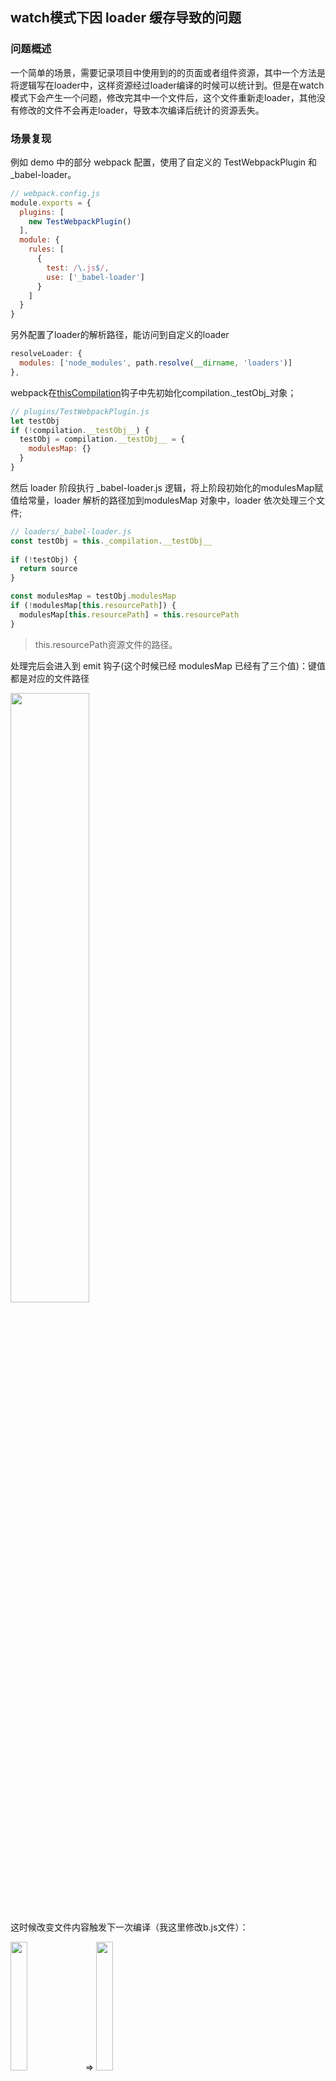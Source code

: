 ## watch模式下因 loader 缓存导致的问题
### 问题概述

一个简单的场景，需要记录项目中使用到的的页面或者组件资源，其中一个方法是将逻辑写在loader中，这样资源经过loader编译的时候可以统计到。但是在watch模式下会产生一个问题，修改完其中一个文件后，这个文件重新走loader，其他没有修改的文件不会再走loader，导致本次编译后统计的资源丢失。
### 场景复现
例如 demo 中的部分 webpack 配置，使用了自定义的 TestWebpackPlugin 和 _babel-loader。

``` javascript
// webpack.config.js
module.exports = {
  plugins: [
    new TestWebpackPlugin()
  ],
  module: {
    rules: [
      {
        test: /\.js$/,
        use: ['_babel-loader']
      }
    ]
  }
}
```
另外配置了loader的解析路径，能访问到自定义的loader
```javascript
resolveLoader: {
  modules: ['node_modules', path.resolve(__dirname, 'loaders')]
},
```

webpack在[thisCompilation](https://v4.webpack.docschina.org/api/compiler-hooks/#thiscompilation)钩子中先初始化compilation._testObj_对象；

``` javascript
// plugins/TestWebpackPlugin.js
let testObj
if (!compilation.__testObj__) {
  testObj = compilation.__testObj__ = {
    modulesMap: {}
  }
}
```

然后 loader 阶段执行 _babel-loader.js 逻辑，将上阶段初始化的modulesMap赋值给常量，loader 解析的路径加到modulesMap 对象中，loader 依次处理三个文件;

``` javascript
// loaders/_babel-loader.js
const testObj = this._compilation.__testObj__
  
if (!testObj) {
  return source
}

const modulesMap = testObj.modulesMap
if (!modulesMap[this.resourcePath]) {
  modulesMap[this.resourcePath] = this.resourcePath
}
```
> this.resourcePath资源文件的路径。

处理完后会进入到 emit 钩子(这个时候已经 modulesMap 已经有了三个值)：键值都是对应的文件路径

<img src="./public/1.png" width="50%">

这时候改变文件内容触发下一次编译（我这里修改b.js文件）：

<img src="./public/2.png" width="23%"> => <img src="./public/3.png" width="23%">

只有修改的文件会再次经过_babel-loader.js的处理，再看此时modulesMap：

<img src="./public/4.png" width="50%">

只收集到修改过的b.js的路径。

### 问题造成原因
loader默认是开启缓存功能的，而每次触发编译的过程中，都会生成一个 compilation 对象，实际上 compilation 对象是每单独一次编译的流程和数据中心，从编译开始、文件输出到最后的日志输出，都关联在 compilation 上。而控制是否需要编译（是否走缓存）的代码在webpack/lib/Compilation.js的addModule方法中：
```javascript
// webpack/lib/Compilation.js的addModule
addModule(module, cacheGroup) {
    const identifier = module.identifier();
    const alreadyAddedModule = this._modules.get(identifier);
    if (alreadyAddedModule) {
      return {
        module: alreadyAddedModule,
        issuer: false,
        build: false,
        dependencies: false
      };
    }
    const cacheName = (cacheGroup || "m") + identifier;
    if (this.cache && this.cache[cacheName]) {
      const cacheModule = this.cache[cacheName];
      if (typeof cacheModule.updateCacheModule === "function") {
        cacheModule.updateCacheModule(module);
      }
      let rebuild = true;
      if (this.fileTimestamps && this.contextTimestamps) {
        rebuild = cacheModule.needRebuild(
          this.fileTimestamps,
          this.contextTimestamps
        );
      }
      if (!rebuild) {
        cacheModule.disconnect();
        this._modules.set(identifier, cacheModule);
        this.modules.push(cacheModule);
        for (const err of cacheModule.errors) {
          this.errors.push(err);
        }
        for (const err of cacheModule.warnings) {
          this.warnings.push(err);
        }
        return {
          module: cacheModule,
          issuer: true,
          build: false,
          dependencies: true
        };
      }
      cacheModule.unbuild();
      module = cacheModule;
    }
    this._modules.set(identifier, module);
    if (this.cache) {
      this.cache[cacheName] = module;
    }
    this.modules.push(module);
    return {
      module: module,
      issuer: true,
      build: true,
      dependencies: true
    };
  }
```
这里有一个needrebuild 判断是否需要重新编译（this.fileTimestamps 、this.contextTimestamps：首次或前一次编译存储的文件最后变更记录）。

4.解决办法：
这里我发现一共有两个解决办法：
（1）强制让loader中不使用缓存,简单粗暴

<img src="./public/5.png" width="50%">

这样不管怎么修改所有的js文件都会经过_babel-laoder再次进行编译。
再次场景复现进行断点调试，能看到只修改b.js文件后index.js,a.js和b.js也都再次经过_babel-laoder的处理。

<img src="./public/6.png" width="50%">

（2）在 _babel-laoder 中用 this._module.buildInfo 保存编译过的文件（各个模块各自保存编译过的标记，当走缓存时能在plugin中读取到该标记），TestWebpackPlugin中重写 addModule 方法，保留原有逻辑判断的同时加入判断需要走缓存时（不需要重新编译的时候），手动加入缓存文件。
```javascript

const buildInfo = this._module.buildInfo
buildInfo.modulesMap = buildInfo.modulesMap || {}
buildInfo.modulesMap[this.resourcePath] = testObj.modulesMap[this.resourcePath] = this.resourcePath

```
> this._module一种 hack 写法。用于访问当前加载的 Module 对象。
```javascript
const rawAddModule = compilation.addModule
      compilation.addModule = (...args) => {
        const addModuleResult = rawAddModule.apply(compilation, args)
        if (!addModuleResult.build && addModuleResult.issuer) {
          const buildInfo = addModuleResult.module.buildInfo
          if (buildInfo.modulesMap) {
            Object.assign(testObj.modulesMap, buildInfo.modulesMap)
          }
        }
        return addModuleResult
      }
    })
```
同样再进行断点调试，首次处理三个文件依次经过处理，能看到buildInfo将处理过的文件路径进行了缓存（我这里文件路径过长所以没能展示出具体文件名，依次是index.js、a.js、b.js）：

<img src="./public/7.png" width="50%">

当修改b.js文件后，index.js和a.js文件因为走缓存会经过这步逻辑将module中保存的标记取出。

<img src="./public/8.png" width="50%">

<img src="./public/9.png" width="50%">

而b.js则还是经过_babel-loader.js的处理最后到emit钩子中成功输出所有模块：

<img src="./public/10.png" width="80%">

总结：只是在这个 demo 场景下，loader 中还加入了其他的处理逻辑，比如收集 modulesMap 等，所以才导致的失效。
根据实际情况，如果收集 modulesMap 的过程与新增或删除依赖无关，其实可以把modulesMap直接挂载到 compiler 对象上，也能避免这种情况。
